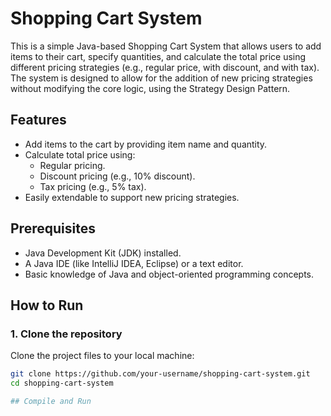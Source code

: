 # Shopping Cart System

This is a simple Java-based Shopping Cart System that allows users to add items to their cart, specify quantities, and calculate the total price using different pricing strategies (e.g., regular price, with discount, and with tax). The system is designed to allow for the addition of new pricing strategies without modifying the core logic, using the Strategy Design Pattern.

## Features

- Add items to the cart by providing item name and quantity.
- Calculate total price using:
  - Regular pricing.
  - Discount pricing (e.g., 10% discount).
  - Tax pricing (e.g., 5% tax).
- Easily extendable to support new pricing strategies.

## Prerequisites

- Java Development Kit (JDK) installed.
- A Java IDE (like IntelliJ IDEA, Eclipse) or a text editor.
- Basic knowledge of Java and object-oriented programming concepts.

## How to Run

### 1. Clone the repository

Clone the project files to your local machine:

```bash
git clone https://github.com/your-username/shopping-cart-system.git
cd shopping-cart-system

## Compile and Run
